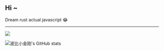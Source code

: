 <h2>Hi ~</h2>

Dream rust actual javascript 😂

---

<img src='https://visitor-badge.glitch.me/badge?page_id=cbbfcd.cbbfcd'/>

![波比小金刚's GitHub stats](https://github-readme-stats.vercel.app/api?username=cbbfcd&count_private=trueshow_icons=true&theme=dracula)

<!--
**cbbfcd/cbbfcd** is a ✨ _special_ ✨ repository because its `README.md` (this file) appears on your GitHub profile.

Here are some ideas to get you started:

- 🔭 I’m currently working on ...
- 🌱 I’m currently learning ...
- 👯 I’m looking to collaborate on ...
- 🤔 I’m looking for help with ...
- 💬 Ask me about ...
- 📫 How to reach me: ...
- 😄 Pronouns: ...
- ⚡ Fun fact: ...
-->
